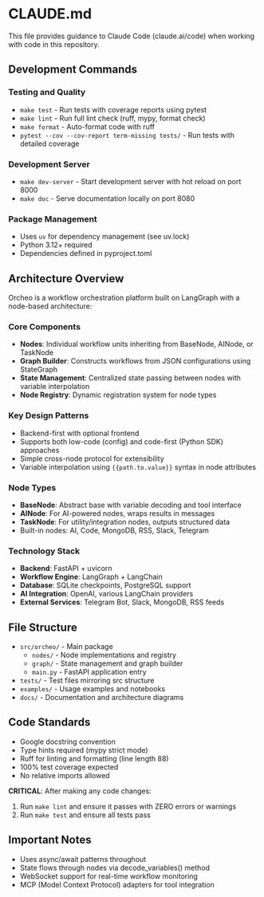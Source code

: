# CLAUDE.md

This file provides guidance to Claude Code (claude.ai/code) when working with code in this repository.

## Development Commands

### Testing and Quality
- `make test` - Run tests with coverage reports using pytest
- `make lint` - Run full lint check (ruff, mypy, format check)
- `make format` - Auto-format code with ruff
- `pytest --cov --cov-report term-missing tests/` - Run tests with detailed coverage

### Development Server
- `make dev-server` - Start development server with hot reload on port 8000
- `make doc` - Serve documentation locally on port 8080

### Package Management
- Uses `uv` for dependency management (see uv.lock)
- Python 3.12+ required
- Dependencies defined in pyproject.toml

## Architecture Overview

Orcheo is a workflow orchestration platform built on LangGraph with a node-based architecture:

### Core Components
- **Nodes**: Individual workflow units inheriting from BaseNode, AINode, or TaskNode
- **Graph Builder**: Constructs workflows from JSON configurations using StateGraph
- **State Management**: Centralized state passing between nodes with variable interpolation
- **Node Registry**: Dynamic registration system for node types

### Key Design Patterns
- Backend-first with optional frontend
- Supports both low-code (config) and code-first (Python SDK) approaches
- Simple cross-node protocol for extensibility
- Variable interpolation using `{{path.to.value}}` syntax in node attributes

### Node Types
- **BaseNode**: Abstract base with variable decoding and tool interface
- **AINode**: For AI-powered nodes, wraps results in messages
- **TaskNode**: For utility/integration nodes, outputs structured data
- Built-in nodes: AI, Code, MongoDB, RSS, Slack, Telegram

### Technology Stack
- **Backend**: FastAPI + uvicorn
- **Workflow Engine**: LangGraph + LangChain
- **Database**: SQLite checkpoints, PostgreSQL support
- **AI Integration**: OpenAI, various LangChain providers
- **External Services**: Telegram Bot, Slack, MongoDB, RSS feeds

## File Structure
- `src/orcheo/` - Main package
  - `nodes/` - Node implementations and registry
  - `graph/` - State management and graph builder
  - `main.py` - FastAPI application entry
- `tests/` - Test files mirroring src structure
- `examples/` - Usage examples and notebooks
- `docs/` - Documentation and architecture diagrams

## Code Standards
- Google docstring convention
- Type hints required (mypy strict mode)
- Ruff for linting and formatting (line length 88)
- 100% test coverage expected
- No relative imports allowed

**CRITICAL**: After making any code changes:
1. Run `make lint` and ensure it passes with ZERO errors or warnings
2. Run `make test` and ensure all tests pass

## Important Notes
- Uses async/await patterns throughout
- State flows through nodes via decode_variables() method
- WebSocket support for real-time workflow monitoring
- MCP (Model Context Protocol) adapters for tool integration
